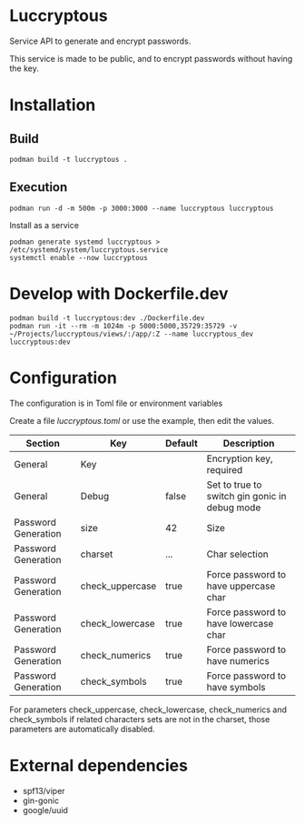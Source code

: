 # Luccryptous

Service API to generate and encrypt passwords.

This service is made to be public, and to encrypt passwords without having the key.


# Installation

## Build

``` shell
podman build -t luccryptous .
```


## Execution

``` shell
podman run -d -m 500m -p 3000:3000 --name luccryptous luccryptous
```

Install as a service

``` shell
podman generate systemd luccryptous > /etc/systemd/system/luccryptous.service
systemctl enable --now luccryptous
```


# Develop with Dockerfile.dev

``` shell
podman build -t luccryptous:dev ./Dockerfile.dev
podman run -it --rm -m 1024m -p 5000:5000,35729:35729 -v ~/Projects/luccryptous/views/:/app/:Z --name luccryptous_dev luccryptous:dev
```


# Configuration

The configuration is in Toml file or environment variables

Create a file *luccryptous.toml* or use the example, then edit the values.


| Section             | Key             | Default | Description                                   |
|---------------------|-----------------|---------|-----------------------------------------------|
| General             | Key             |         | Encryption key, required                      |
| General             | Debug           | false   | Set to true to switch gin gonic in debug mode |
| Password Generation | size            | 42      | Size                                          |
| Password Generation | charset         | ...     | Char selection                                |
| Password Generation | check_uppercase | true    | Force password to have uppercase char         |
| Password Generation | check_lowercase | true    | Force password to have lowercase char         |
| Password Generation | check_numerics  | true    | Force password to have numerics               |
| Password Generation | check_symbols   | true    | Force password to have symbols                |


For parameters check_uppercase, check_lowercase, check_numerics and check_symbols if
related characters sets are not in the charset, those parameters are automatically
disabled.


# External dependencies

- spf13/viper
- gin-gonic
- google/uuid

